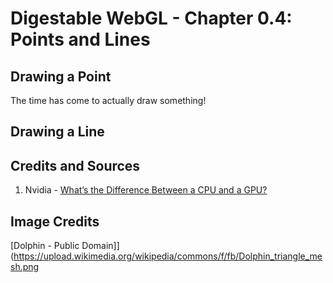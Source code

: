 # Digestable WebGL - Chapter 0.4: Points and Lines

## Drawing a Point

The time has come to actually draw something!

## Drawing a Line






## Credits and Sources

1. Nvidia - [What’s the Difference Between a CPU and a GPU?]( http://blogs.nvidia.com/blog/2009/12/16/whats-the-difference-between-a-cpu-and-a-gpu/)


## Image Credits

[Dolphin - Public Domain]](https://upload.wikimedia.org/wikipedia/commons/f/fb/Dolphin_triangle_mesh.png

